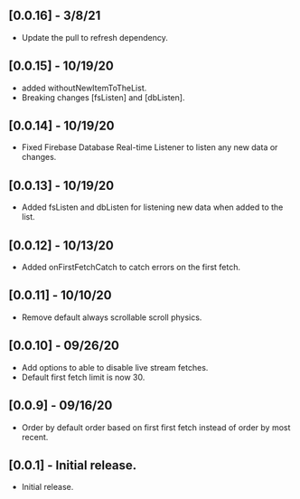 ## [0.0.16] - 3/8/21

* Update the pull to refresh dependency. 

## [0.0.15] - 10/19/20

* added withoutNewItemToTheList. 
* Breaking changes [fsListen] and [dbListen].

## [0.0.14] - 10/19/20

* Fixed Firebase Database Real-time
Listener to listen any new data or changes.

## [0.0.13] - 10/19/20

* Added fsListen and dbListen for
listening new data when added to the list.

## [0.0.12] - 10/13/20

* Added onFirstFetchCatch to catch errors
on the first fetch.

## [0.0.11] - 10/10/20

* Remove default always 
scrollable scroll physics.

## [0.0.10] - 09/26/20

* Add options to able
to disable live stream fetches.
* Default first fetch limit is now 30.

## [0.0.9] - 09/16/20

* Order by default order based
on first first fetch instead of
order by most recent.

## [0.0.1] - Initial release.

* Initial release.
